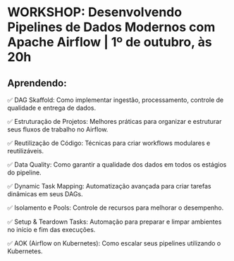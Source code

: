 # WORKSHOP: Desenvolvendo Pipelines de Dados Modernos com Apache Airflow | 1º de outubro, às 20h

## Aprendendo:

✅ DAG Skaffold: Como implementar ingestão, processamento, controle de qualidade e entrega de dados.

✅ Estruturação de Projetos: Melhores práticas para organizar e estruturar seus fluxos de trabalho no Airflow.

✅ Reutilização de Código: Técnicas para criar workflows modulares e reutilizáveis.

✅ Data Quality: Como garantir a qualidade dos dados em todos os estágios do pipeline.

✅ Dynamic Task Mapping: Automatização avançada para criar tarefas dinâmicas em seus DAGs.

✅ Isolamento e Pools: Controle de recursos para melhorar o desempenho.

✅ Setup & Teardown Tasks: Automação para preparar e limpar ambientes no início e fim das execuções.

✅ AOK (Airflow on Kubernetes): Como escalar seus pipelines utilizando o Kubernetes.
